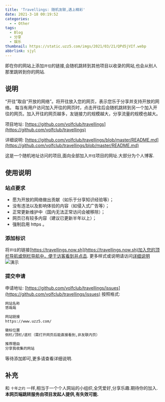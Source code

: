 ```yaml
---
title: 'Travellings: 随机友联,遇上精彩'
date: 2021-3-18 00:19:52
categories:
  - - Other
tags:
  - Blog
  - 分享
  - 娱乐
thumbnail: https://static.uzz5.com/imgs/2021/03/21/QPd5jVIf.webp
abbrlink: sjyl
---
```



即在你的网站上添加`开往`的链接,会随机跳转到其他项目以收录的网站,也会从别人那里跳转到你的网站.

## 说明

“开往”取自“开放的网络”。将开往放入您的网页，表示您乐于分享并支持开放的网络。 每当有用户访问加入开往的网页时，点击开往后会随机跳转到另一个加入开往的网页。加入开往的网页越多，友链接力的规模越大，分享流量的规模也越大。 

项目地址: [https://github.com/volfclub/travellings](https://github.com/volfclub/travellings) 

详细说明: [https://github.com/volfclub/travellings/blob/master/README.md](https://github.com/volfclub/travellings/blob/master/README.md) 

这是一个随机地址访问的项目,面向全部加入`开往`项目的网址.大部分为个人博客.

## 使用说明

### 站点要求

*   愿为开放的网络做出贡献（如乐于分享知识经验等）；
*   没有违法以及影响体验的内容（如侵入式广告等）；
*   正常更新维护中（国内无法正常访问会被移除）；
*   网页已有较多内容（建议已更新半年以上）；
*   强制启用 https 。

### 添加标识

将`开往`的链接[https://travellings.now.sh](https://travellings.now.sh)加入您的顶栏导航或侧栏导航中，便于访客看到并点击. 更多样式或说明请访问[详细说明](https://github.com/volfclub/travellings/blob/master/README.md) ![演示](https://static.uzz5.com/imgs/2021/03/21/g3NXoZHl.webp)

### 提交申请

申请地址: [https://github.com/volfclub/travellings/issues](https://github.com/volfclub/travellings/issues) 按照格式:

```txt
网站名称
悠哉哉

网站链接
https://www.uzz5.com/

徽标位置
侧栏/顶栏/底栏（需打开网页后能直接看到,非友联内页）

推荐理由
分享我收集的网站
```

等待添加即可,更多请查看详细说明.

## 补充

和 `十年之约` 一样,相当于一个个人网站的小组织,全凭爱好,分享乐趣.期待你的加入. **本网页端跳转服务由项目发起人提供,有失效可能.**